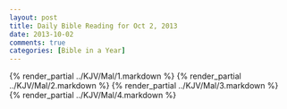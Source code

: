 ```yaml
---
layout: post
title: Daily Bible Reading for Oct 2, 2013
date: 2013-10-02
comments: true
categories: [Bible in a Year]
---
```

{% render_partial ../KJV/Mal/1.markdown %}
{% render_partial ../KJV/Mal/2.markdown %}
{% render_partial ../KJV/Mal/3.markdown %}
{% render_partial ../KJV/Mal/4.markdown %}
